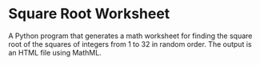 # Square Root Worksheet

A Python program that generates a math worksheet for finding the square root of the squares of integers from 1 to 32
in random order.  The output is an HTML file using MathML.
